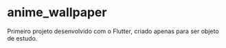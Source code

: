 # anime_wallpaper

Primeiro projeto desenvolvido com o Flutter, criado apenas para ser objeto de estudo.
